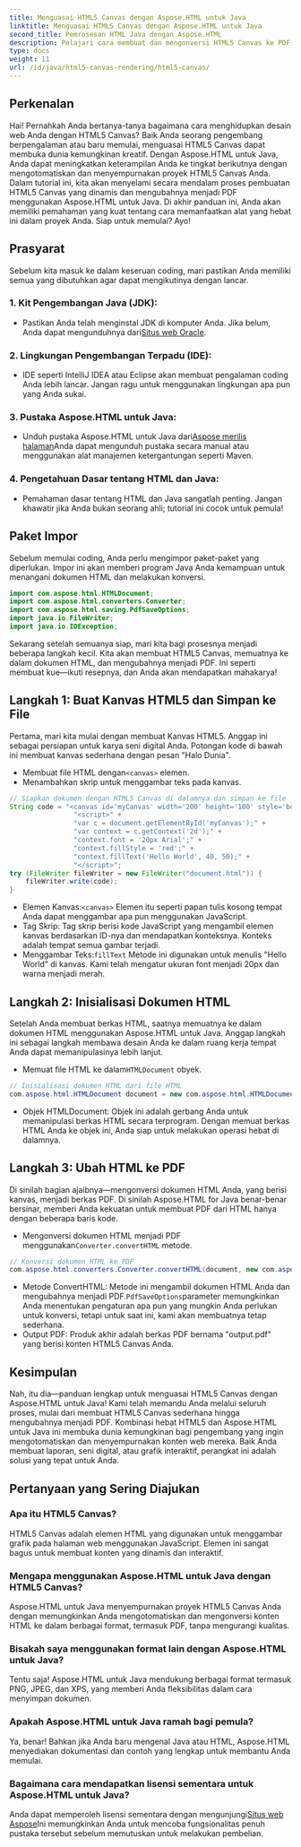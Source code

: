 ```yaml
---
title: Menguasai HTML5 Canvas dengan Aspose.HTML untuk Java
linktitle: Menguasai HTML5 Canvas dengan Aspose.HTML untuk Java
second_title: Pemrosesan HTML Java dengan Aspose.HTML
description: Pelajari cara membuat dan mengonversi HTML5 Canvas ke PDF menggunakan Aspose.HTML untuk Java. Panduan ini sangat cocok bagi pengembang yang ingin menyempurnakan proyek web mereka.
type: docs
weight: 11
url: /id/java/html5-canvas-rendering/html5-canvas/
---
```

## Perkenalan
Hai! Pernahkah Anda bertanya-tanya bagaimana cara menghidupkan desain web Anda dengan HTML5 Canvas? Baik Anda seorang pengembang berpengalaman atau baru memulai, menguasai HTML5 Canvas dapat membuka dunia kemungkinan kreatif. Dengan Aspose.HTML untuk Java, Anda dapat meningkatkan keterampilan Anda ke tingkat berikutnya dengan mengotomatiskan dan menyempurnakan proyek HTML5 Canvas Anda. Dalam tutorial ini, kita akan menyelami secara mendalam proses pembuatan HTML5 Canvas yang dinamis dan mengubahnya menjadi PDF menggunakan Aspose.HTML untuk Java. Di akhir panduan ini, Anda akan memiliki pemahaman yang kuat tentang cara memanfaatkan alat yang hebat ini dalam proyek Anda. Siap untuk memulai? Ayo!
## Prasyarat
Sebelum kita masuk ke dalam keseruan coding, mari pastikan Anda memiliki semua yang dibutuhkan agar dapat mengikutinya dengan lancar.
### 1. Kit Pengembangan Java (JDK):
   -  Pastikan Anda telah menginstal JDK di komputer Anda. Jika belum, Anda dapat mengunduhnya dari[Situs web Oracle](https://www.oracle.com/java/technologies/javase-jdk11-downloads.html).
### 2. Lingkungan Pengembangan Terpadu (IDE):
   - IDE seperti IntelliJ IDEA atau Eclipse akan membuat pengalaman coding Anda lebih lancar. Jangan ragu untuk menggunakan lingkungan apa pun yang Anda sukai.
### 3. Pustaka Aspose.HTML untuk Java:
   -  Unduh pustaka Aspose.HTML untuk Java dari[Aspose merilis halaman](https://releases.aspose.com/html/java/)Anda dapat mengunduh pustaka secara manual atau menggunakan alat manajemen ketergantungan seperti Maven.
### 4. Pengetahuan Dasar tentang HTML dan Java:
   - Pemahaman dasar tentang HTML dan Java sangatlah penting. Jangan khawatir jika Anda bukan seorang ahli; tutorial ini cocok untuk pemula!
## Paket Impor
Sebelum memulai coding, Anda perlu mengimpor paket-paket yang diperlukan. Impor ini akan memberi program Java Anda kemampuan untuk menangani dokumen HTML dan melakukan konversi.
```java
import com.aspose.html.HTMLDocument;
import com.aspose.html.converters.Converter;
import com.aspose.html.saving.PdfSaveOptions;
import java.io.FileWriter;
import java.io.IOException;
```
Sekarang setelah semuanya siap, mari kita bagi prosesnya menjadi beberapa langkah kecil. Kita akan membuat HTML5 Canvas, memuatnya ke dalam dokumen HTML, dan mengubahnya menjadi PDF. Ini seperti membuat kue—ikuti resepnya, dan Anda akan mendapatkan mahakarya!
## Langkah 1: Buat Kanvas HTML5 dan Simpan ke File
Pertama, mari kita mulai dengan membuat Kanvas HTML5. Anggap ini sebagai persiapan untuk karya seni digital Anda. Potongan kode di bawah ini membuat kanvas sederhana dengan pesan "Halo Dunia".

-  Membuat file HTML dengan`<canvas>` elemen.
- Menambahkan skrip untuk menggambar teks pada kanvas.
```java
// Siapkan dokumen dengan HTML5 Canvas di dalamnya dan simpan ke file 'document.html'
String code = "<canvas id='myCanvas' width='200' height='100' style='border:1px solid #d3d3d3;'></canvas>" +
				"<script>" +
				"var c = document.getElementById('myCanvas');" +
				"var context = c.getContext('2d');" +
				"context.font = '20px Arial';" +
				"context.fillStyle = 'red';" +
				"context.fillText('Hello World', 40, 50);" +
				"</script>";
try (FileWriter fileWriter = new FileWriter("document.html")) {
    fileWriter.write(code);
}
```

-  Elemen Kanvas:`<canvas>` Elemen itu seperti papan tulis kosong tempat Anda dapat menggambar apa pun menggunakan JavaScript.
- Tag Skrip: Tag skrip berisi kode JavaScript yang mengambil elemen kanvas berdasarkan ID-nya dan mendapatkan konteksnya. Konteks adalah tempat semua gambar terjadi.
-  Menggambar Teks:`fillText` Metode ini digunakan untuk menulis "Hello World" di kanvas. Kami telah mengatur ukuran font menjadi 20px dan warna menjadi merah.
## Langkah 2: Inisialisasi Dokumen HTML
Setelah Anda membuat berkas HTML, saatnya memuatnya ke dalam dokumen HTML menggunakan Aspose.HTML untuk Java. Anggap langkah ini sebagai langkah membawa desain Anda ke dalam ruang kerja tempat Anda dapat memanipulasinya lebih lanjut.

-  Memuat file HTML ke dalam`HTMLDocument` obyek.
```java
// Inisialisasi dokumen HTML dari file HTML
com.aspose.html.HTMLDocument document = new com.aspose.html.HTMLDocument("document.html");
```

- Objek HTMLDocument: Objek ini adalah gerbang Anda untuk memanipulasi berkas HTML secara terprogram. Dengan memuat berkas HTML Anda ke objek ini, Anda siap untuk melakukan operasi hebat di dalamnya.
## Langkah 3: Ubah HTML ke PDF
Di sinilah bagian ajaibnya—mengonversi dokumen HTML Anda, yang berisi kanvas, menjadi berkas PDF. Di sinilah Aspose.HTML for Java benar-benar bersinar, memberi Anda kekuatan untuk membuat PDF dari HTML hanya dengan beberapa baris kode.

-  Mengonversi dokumen HTML menjadi PDF menggunakan`Converter.convertHTML` metode.
```java
// Konversi dokumen HTML ke PDF
com.aspose.html.converters.Converter.convertHTML(document, new com.aspose.html.saving.PdfSaveOptions(), "output.pdf");
```

-  Metode ConvertHTML: Metode ini mengambil dokumen HTML Anda dan mengubahnya menjadi PDF.`PdfSaveOptions`parameter memungkinkan Anda menentukan pengaturan apa pun yang mungkin Anda perlukan untuk konversi, tetapi untuk saat ini, kami akan membuatnya tetap sederhana.
- Output PDF: Produk akhir adalah berkas PDF bernama "output.pdf" yang berisi konten HTML5 Canvas Anda.

## Kesimpulan
Nah, itu dia—panduan lengkap untuk menguasai HTML5 Canvas dengan Aspose.HTML untuk Java! Kami telah memandu Anda melalui seluruh proses, mulai dari membuat HTML5 Canvas sederhana hingga mengubahnya menjadi PDF. Kombinasi hebat HTML5 dan Aspose.HTML untuk Java ini membuka dunia kemungkinan bagi pengembang yang ingin mengotomatiskan dan menyempurnakan konten web mereka. Baik Anda membuat laporan, seni digital, atau grafik interaktif, perangkat ini adalah solusi yang tepat untuk Anda.
## Pertanyaan yang Sering Diajukan
### Apa itu HTML5 Canvas?
HTML5 Canvas adalah elemen HTML yang digunakan untuk menggambar grafik pada halaman web menggunakan JavaScript. Elemen ini sangat bagus untuk membuat konten yang dinamis dan interaktif.
### Mengapa menggunakan Aspose.HTML untuk Java dengan HTML5 Canvas?
Aspose.HTML untuk Java menyempurnakan proyek HTML5 Canvas Anda dengan memungkinkan Anda mengotomatiskan dan mengonversi konten HTML ke dalam berbagai format, termasuk PDF, tanpa mengurangi kualitas.
### Bisakah saya menggunakan format lain dengan Aspose.HTML untuk Java?
Tentu saja! Aspose.HTML untuk Java mendukung berbagai format termasuk PNG, JPEG, dan XPS, yang memberi Anda fleksibilitas dalam cara menyimpan dokumen.
### Apakah Aspose.HTML untuk Java ramah bagi pemula?
Ya, benar! Bahkan jika Anda baru mengenal Java atau HTML, Aspose.HTML menyediakan dokumentasi dan contoh yang lengkap untuk membantu Anda memulai.
### Bagaimana cara mendapatkan lisensi sementara untuk Aspose.HTML untuk Java?
 Anda dapat memperoleh lisensi sementara dengan mengunjungi[Situs web Aspose](https://purchase.aspose.com/temporary-license/)Ini memungkinkan Anda untuk mencoba fungsionalitas penuh pustaka tersebut sebelum memutuskan untuk melakukan pembelian.